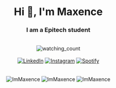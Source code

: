 <h1 align="center">Hi 👋, I'm Maxence</h1>
<h3 align="center">I am a Epitech student</h3>

<br>

<div align="center">
  <img src="https://komarev.com/ghpvc/?username=ImMaxence&color=blueviolet&label=PROFILE+VIEWS" alt="watching_count" />
</div>

<br>

<div align="center">
  <a href="https://www.linkedin.com/in/maxence-bonnici-77b540250/" target="_blank"><img src="https://img.shields.io/badge/LinkedIn-%230077B5.svg?&style=flat-square&logo=linkedin&logoColor=white" alt="LinkedIn"></a>
  <a href="https://instagram.com/max.bnici?igshid=MzMyNGUyNmU2YQ%3D%3D&utm_source=qr" target="_blank"><img src="https://img.shields.io/badge/Instagram-%23E4405F.svg?&style=flat-square&logo=instagram&logoColor=white" alt="Instagram"></a>
  <a href="https://spotify.link/HLK0Od3qMDb" target="_blank"><img src="https://img.shields.io/badge/Spotify-%231ED760.svg?&style=flat-square&logo=spotify&logoColor=white" alt="Spotify"></a>
</div>

<br>
<br>

<div align="center">
  <img
    src="https://github-readme-stats-mocha-ten-50.vercel.app/api?username=ImMaxence&show_icons=true&locale=en&count_private=true&theme=dracula"
    alt="ImMaxence"
  />
    <img
    src="https://github-readme-streak-stats.herokuapp.com/?user=ImMaxence&count_private=true&theme=dracula"
    alt="ImMaxence"
  />
  <img
    src="https://github-profile-trophy.vercel.app/?username=ImMaxence&column=3&theme=dracula&margin-w=5&margin-h=5"
    alt="ImMaxence"
  />
</div>
